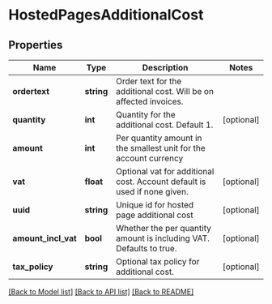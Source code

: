 # HostedPagesAdditionalCost

## Properties
Name | Type | Description | Notes
------------ | ------------- | ------------- | -------------
**ordertext** | **string** | Order text for the additional cost. Will be on affected invoices. | 
**quantity** | **int** | Quantity for the additional cost. Default 1. | [optional] 
**amount** | **int** | Per quantity amount in the smallest unit for the account currency | 
**vat** | **float** | Optional vat for additional cost. Account default is used if none given. | [optional] 
**uuid** | **string** | Unique id for hosted page additional cost | [optional] 
**amount_incl_vat** | **bool** | Whether the per quantity amount is including VAT. Defaults to true. | [optional] 
**tax_policy** | **string** | Optional tax policy for additional cost. | [optional] 

[[Back to Model list]](../../README.md#documentation-for-models) [[Back to API list]](../../README.md#documentation-for-api-endpoints) [[Back to README]](../../README.md)

